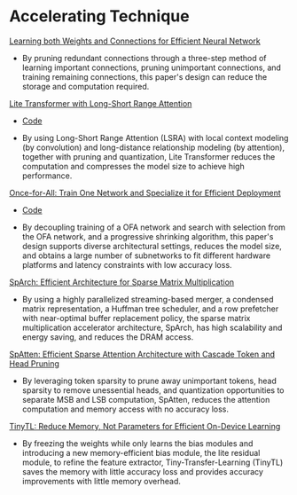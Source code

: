 # Accelerating Technique

[Learning both Weights and Connections for Efficient Neural Network](https://arxiv.org/pdf/1506.02626.pdf)

- By pruning redundant connections through a three-step method of learning important connections, pruning unimportant connections, and training remaining connections, this paper's design can reduce the storage and computation required.

[Lite Transformer with Long-Short Range Attention](https://arxiv.org/pdf/2004.11886.pdf)

- [Code](https://github.com/mit-han-lab/lite-transformer)

- By using Long-Short Range Attention (LSRA) with local context modeling (by convolution) and long-distance relationship modeling (by attention), together with pruning and quantization, Lite Transformer reduces the computation and compresses the model size to achieve high performance.

[Once-for-All: Train One Network and Specialize it for Efficient Deployment](https://arxiv.org/pdf/1908.09791.pdf)

- [Code](https://github.com/mit-han-lab/once-for-all)

- By decoupling training of a OFA network and search with selection from the OFA network, and a progressive shrinking algorithm, this paper's design supports diverse architectural settings, reduces the model size, and obtains a large number of subnetworks to fit different hardware platforms and latency constraints with low accuracy loss.

[SpArch: Efficient Architecture for Sparse Matrix Multiplication](https://arxiv.org/pdf/2002.08947.pdf)

- By using a highly parallelized streaming-based merger, a condensed matrix representation, a Huffman tree scheduler, and a row prefetcher with near-optimal buffer replacement policy, the sparse matrix multiplication accelerator architecture, SpArch, has high scalability and energy saving,  and reduces the DRAM access.

[SpAtten: Efficient Sparse Attention Architecture with Cascade Token and Head Pruning](https://arxiv.org/pdf/2012.09852.pdf)

- By leveraging token sparsity to prune away unimportant tokens, head sparsity to remove unessential heads, and quantization opportunities to separate MSB and LSB computation, SpAtten, reduces the attention computation and memory access with no accuracy loss. 

[TinyTL: Reduce Memory, Not Parameters for Efficient On-Device Learning](https://arxiv.org/pdf/2007.11622.pdf)

- By freezing the weights while only learns the bias modules and introducing a new memory-efficient bias module, the lite residual module, to refine the feature extractor, Tiny-Transfer-Learning (TinyTL) saves the memory with little accuracy loss and provides accuracy improvements with little memory overhead.